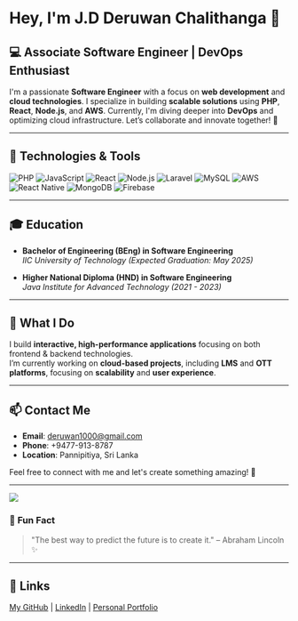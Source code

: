 # Hey, I'm J.D Deruwan Chalithanga 👋

## 💻 **Associate Software Engineer | DevOps Enthusiast**

I'm a passionate **Software Engineer** with a focus on **web development** and **cloud technologies**. I specialize in building **scalable solutions** using **PHP**, **React**, **Node.js**, and **AWS**. Currently, I'm diving deeper into **DevOps** and optimizing cloud infrastructure. Let’s collaborate and innovate together! 🚀

---

## 🔧 **Technologies & Tools**

![PHP](https://img.shields.io/badge/-PHP-4F5B93?style=flat&logo=php&logoColor=white)
![JavaScript](https://img.shields.io/badge/-JavaScript-F7DF1E?style=flat&logo=javascript&logoColor=black)
![React](https://img.shields.io/badge/-React-61DAFB?style=flat&logo=react&logoColor=black)
![Node.js](https://img.shields.io/badge/-Node.js-339933?style=flat&logo=node.js&logoColor=white)
![Laravel](https://img.shields.io/badge/-Laravel-EF4135?style=flat&logo=laravel&logoColor=white)
![MySQL](https://img.shields.io/badge/-MySQL-4479A1?style=flat&logo=mysql&logoColor=white)
![AWS](https://img.shields.io/badge/-AWS-FF9900?style=flat&logo=amazonaws&logoColor=white)
![React Native](https://img.shields.io/badge/-React%20Native-61DAFB?style=flat&logo=react&logoColor=black)
![MongoDB](https://img.shields.io/badge/-MongoDB-47A248?style=flat&logo=mongodb&logoColor=white)
![Firebase](https://img.shields.io/badge/-Firebase-FFCA28?style=flat&logo=firebase&logoColor=black)

---

## 🎓 **Education**

- **Bachelor of Engineering (BEng) in Software Engineering**  
  _IIC University of Technology (Expected Graduation: May 2025)_

- **Higher National Diploma (HND) in Software Engineering**  
  _Java Institute for Advanced Technology (2021 - 2023)_

---

## 🚀 **What I Do**

I build **interactive, high-performance applications** focusing on both frontend & backend technologies.  
I’m currently working on **cloud-based projects**, including **LMS** and **OTT platforms**, focusing on **scalability** and **user experience**.

---

## 📫 **Contact Me**

- **Email**: deruwan1000@gmail.com
- **Phone**: +9477-913-8787
- **Location**: Pannipitiya, Sri Lanka

Feel free to connect with me and let's create something amazing! 💬

---

![](https://user-images.githubusercontent.com/74038190/225813708-98b745f2-7d22-48cf-9150-083f1b00d6c9.gif)

### 🌟 **Fun Fact**

> "The best way to predict the future is to create it." – Abraham Lincoln ✨

---

## 🔗 **Links**  
[My GitHub](#) | [LinkedIn](https://www.linkedin.com/in/deruwan-chalithanga-a1948620a/) | [Personal Portfolio](https://linktr.ee/deruwan?utm_source=linktree_admin_share)

